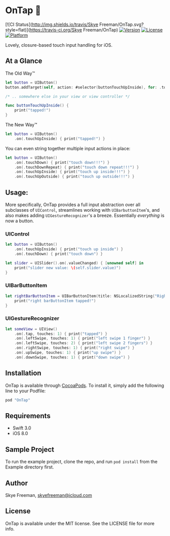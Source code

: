 # OnTap 🍻
[![CI Status](http://img.shields.io/travis/Skye Freeman/OnTap.svg?style=flat)](https://travis-ci.org/Skye Freeman/OnTap)
[![Version](https://img.shields.io/cocoapods/v/OnTap.svg?style=flat)](http://cocoapods.org/pods/OnTap)
[![License](https://img.shields.io/cocoapods/l/OnTap.svg?style=flat)](http://cocoapods.org/pods/OnTap)
[![Platform](https://img.shields.io/cocoapods/p/OnTap.svg?style=flat)](http://cocoapods.org/pods/OnTap)

Lovely, closure-based touch input handling for iOS.

## At a Glance

The Old Way™
```swift
let button = UIButton()
button.addTarget(self, action: #selector(buttonTouchUpInside), for: .touchUpInside)

/* .. somewhere else in your view or view controller */

func buttonTouchUpInside() {
    print("tapped!")
}
```

The New Way™
```swift
let button = UIButton()
    .on(.touchUpInside) { print("tapped!") }
```

You can even string together multiple input actions in place:

```swift
let button = UIButton()
    .on(.touchDown) { print("touch down!!!") }
    .on(.touchDownRepeat) { print("touch down repeat!!!") }
    .on(.touchUpInside) { print("touch up inside!!!") }
    .on(.touchUpOutside) { print("touch up outside!!!") }

```

## Usage:

More specifically, OnTap provides a full input abstraction over all subclasses of `UIControl`, streamlines working with `UIBarbuttonItem`'s, and also makes adding `UIGestureRecognizer`'s a breeze. Essentially *everything* is now a button.

### UIControl

```swift
let button = UIButton()
    .on(.touchUpInside) { print("touch up inside") }
    .on(.touchDown) { print("touch down") }

let slider = UISlider().on(.valueChanged) { [unowned self] in
    print("slider new value: \(self.slider.value)")
}
```

### UIBarButtonItem
```swift
let rightBarButtonItem = UIBarButtonItem(title: NSLocalizedString("Right", comment: ""), style: .plain).onTap {
    print("right barButtonItem tapped!")
}
```

### UIGestureRecognizer

```swift
let someView = UIView()
    .on(.tap, touches: 1) { print("tapped") }
    .on(.leftSwipe, touches: 1) { print("left swipe 1 finger") }
    .on(.leftSwipe, touches: 2) { print("left swipe 2 fingers") }
    .on(.rightSwipe, touches: 1) { print("right swipe") }
    .on(.upSwipe, touches: 1) { print("up swipe") }
    .on(.downSwipe, touches: 1) { print("down swipe") }
```

## Installation

OnTap is available through [CocoaPods](http://cocoapods.org). To install
it, simply add the following line to your Podfile:

````ruby
pod "OnTap"
````

## Requirements

- Swift 3.0
- iOS 8.0

## Sample Project

To run the example project, clone the repo, and run `pod install` from the Example directory first.

## Author

Skye Freeman, skyefreeman@icloud.com

## License

OnTap is available under the MIT license. See the LICENSE file for more info.
